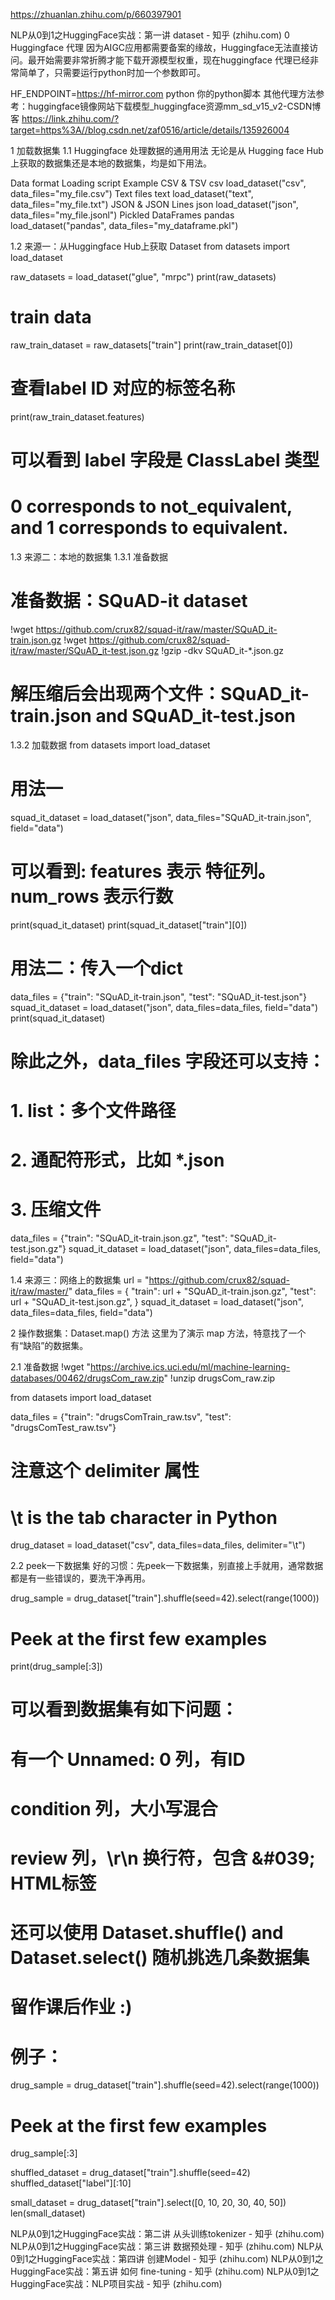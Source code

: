 https://zhuanlan.zhihu.com/p/660397901

NLP从0到1之HuggingFace实战：第一讲 dataset - 知乎 (zhihu.com)
0 Huggingface 代理
因为AIGC应用都需要备案的缘故，Huggingface无法直接访问。最开始需要非常折腾才能下载开源模型权重，现在huggingface 代理已经非常简单了，只需要运行python时加一个参数即可。

HF_ENDPOINT=https://hf-mirror.com python 你的python脚本
其他代理方法参考：huggingface镜像网站下载模型_huggingface资源mm_sd_v15_v2-CSDN博客
https://link.zhihu.com/?target=https%3A//blog.csdn.net/zaf0516/article/details/135926004

1 加载数据集
1.1 Huggingface 处理数据的通用用法
无论是从 Hugging face Hub上获取的数据集还是本地的数据集，均是如下用法。

Data format	        Loading script	Example
CSV & TSV	        csv	            load_dataset("csv", data_files="my_file.csv")
Text files	        text	        load_dataset("text", data_files="my_file.txt")
JSON & JSON Lines	json	        load_dataset("json", data_files="my_file.jsonl")
Pickled DataFrames	pandas	        load_dataset("pandas", data_files="my_dataframe.pkl")

1.2 来源一：从Huggingface Hub上获取 Dataset
from datasets import load_dataset

raw_datasets = load_dataset("glue", "mrpc")
print(raw_datasets)

# train data
raw_train_dataset = raw_datasets["train"]
print(raw_train_dataset[0])
# 查看label ID 对应的标签名称
print(raw_train_dataset.features)
# 可以看到 label 字段是 ClassLabel 类型
# 0 corresponds to not_equivalent, and 1 corresponds to equivalent.

1.3 来源二：本地的数据集
1.3.1 准备数据
# 准备数据：SQuAD-it dataset
!wget https://github.com/crux82/squad-it/raw/master/SQuAD_it-train.json.gz
!wget https://github.com/crux82/squad-it/raw/master/SQuAD_it-test.json.gz
!gzip -dkv SQuAD_it-*.json.gz
# 解压缩后会出现两个文件：SQuAD_it-train.json and SQuAD_it-test.json
1.3.2 加载数据
from datasets import load_dataset

# 用法一
squad_it_dataset = load_dataset("json", data_files="SQuAD_it-train.json", field="data")
# 可以看到: features 表示 特征列。num_rows 表示行数
print(squad_it_dataset)
print(squad_it_dataset["train"][0])


# 用法二：传入一个dict
data_files = {"train": "SQuAD_it-train.json", "test": "SQuAD_it-test.json"}
squad_it_dataset = load_dataset("json", data_files=data_files, field="data")
print(squad_it_dataset)

# 除此之外，data_files 字段还可以支持：
# 1. list：多个文件路径
# 2. 通配符形式，比如 *.json
# 3. 压缩文件
data_files = {"train": "SQuAD_it-train.json.gz", "test": "SQuAD_it-test.json.gz"}
squad_it_dataset = load_dataset("json", data_files=data_files, field="data")

1.4 来源三：网络上的数据集
url = "https://github.com/crux82/squad-it/raw/master/"
data_files = {
    "train": url + "SQuAD_it-train.json.gz",
    "test": url + "SQuAD_it-test.json.gz",
}
squad_it_dataset = load_dataset("json", data_files=data_files, field="data")


2 操作数据集：Dataset.map() 方法
这里为了演示 map 方法，特意找了一个有“缺陷”的数据集。

2.1 准备数据
!wget "https://archive.ics.uci.edu/ml/machine-learning-databases/00462/drugsCom_raw.zip"
!unzip drugsCom_raw.zip

from datasets import load_dataset

data_files = {"train": "drugsComTrain_raw.tsv", "test": "drugsComTest_raw.tsv"}
# 注意这个 delimiter 属性
# \t is the tab character in Python
drug_dataset = load_dataset("csv", data_files=data_files, delimiter="\t")

2.2 peek一下数据集
好的习惯：先peek一下数据集，别直接上手就用，通常数据都是有一些错误的，要洗干净再用。

drug_sample = drug_dataset["train"].shuffle(seed=42).select(range(1000))
# Peek at the first few examples
print(drug_sample[:3])
# 可以看到数据集有如下问题：
# 有一个 Unnamed: 0 列，有ID
# condition 列，大小写混合
# review 列，\r\n 换行符，包含 &\#039; HTML标签

# 还可以使用 Dataset.shuffle() and Dataset.select() 随机挑选几条数据集
# 留作课后作业 :)
# 例子：
drug_sample = drug_dataset["train"].shuffle(seed=42).select(range(1000))
# Peek at the first few examples
drug_sample[:3]

shuffled_dataset = drug_dataset["train"].shuffle(seed=42)
shuffled_dataset["label"][:10]

small_dataset = drug_dataset["train"].select([0, 10, 20, 30, 40, 50])
len(small_dataset)



NLP从0到1之HuggingFace实战：第二讲 从头训练tokenizer - 知乎 (zhihu.com)
NLP从0到1之HuggingFace实战：第三讲 数据预处理 - 知乎 (zhihu.com)
NLP从0到1之HuggingFace实战：第四讲 创建Model - 知乎 (zhihu.com)
NLP从0到1之HuggingFace实战：第五讲 如何 fine-tuning - 知乎 (zhihu.com)
NLP从0到1之HuggingFace实战：NLP项目实战 - 知乎 (zhihu.com)
